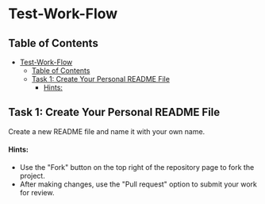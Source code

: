 # Test-Work-Flow

## Table of Contents
- [Test-Work-Flow](#test-work-flow)
  - [Table of Contents](#table-of-contents)
  - [Task 1: Create Your Personal README File](#task-1-create-your-personal-readme-file)
      - [Hints:](#hints)


## Task 1: Create Your Personal README File

Create a new README file and name it with your own name.

#### Hints:
- Use the "Fork" button on the top right of the repository page to fork the project.
- After making changes, use the "Pull request" option to submit your work for review.


